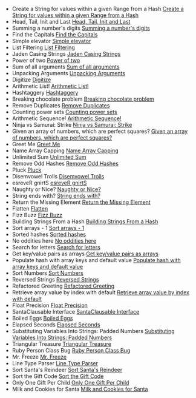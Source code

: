 - Create a String for values within a given Range from a Hash [Create a String for values within a given Range from a Hash](https://www.codewars.com/kata/create-a-string-for-values-within-a-given-range-from-a-hash)
- Head, Tail, Init and Last [Head, Tail, Init and Last](https://www.codewars.com/kata/head-tail-init-and-last)
- Summing  a number's digits [Summing  a number's digits](https://www.codewars.com/kata/summing-a-numbers-digits)
- Find the Capitals [Find the Capitals](https://www.codewars.com/kata/find-the-capitals)
- Simple elevator [Simple elevator](https://www.codewars.com/kata/simple-elevator)
- List Filtering [List Filtering](https://www.codewars.com/kata/list-filtering)
- Jaden Casing Strings [Jaden Casing Strings](https://www.codewars.com/kata/jaden-casing-strings)
- Power of two [Power of two](https://www.codewars.com/kata/power-of-two)
- Sum of all arguments [Sum of all arguments](https://www.codewars.com/kata/sum-of-all-arguments)
- Unpacking Arguments [Unpacking Arguments](https://www.codewars.com/kata/unpacking-arguments)
- Digitize [Digitize](https://www.codewars.com/kata/digitize)
- Arithmetic List! [Arithmetic List!](https://www.codewars.com/kata/arithmetic-list)
- Hashtaggery [Hashtaggery](https://www.codewars.com/kata/hashtaggery)
- Breaking chocolate problem [Breaking chocolate problem](https://www.codewars.com/kata/breaking-chocolate-problem)
- Remove Duplicates [Remove Duplicates](https://www.codewars.com/kata/remove-duplicates)
- Counting power sets [Counting power sets](https://www.codewars.com/kata/counting-power-sets)
- Arithmetic Sequence! [Arithmetic Sequence!](https://www.codewars.com/kata/arithmetic-sequence)
- Ninja vs Samurai: Strike [Ninja vs Samurai: Strike](https://www.codewars.com/kata/ninja-vs-samurai-strike)
- Given an array of numbers, which are perfect squares? [Given an array of numbers, which are perfect squares?](https://www.codewars.com/kata/given-an-array-of-numbers-which-are-perfect-squares)
- Greet Me [Greet Me](https://www.codewars.com/kata/greet-me)
- Name Array Capping [Name Array Capping](https://www.codewars.com/kata/name-array-capping)
- Unlimited Sum [Unlimited Sum](https://www.codewars.com/kata/unlimited-sum)
- Remove Odd Hashes [Remove Odd Hashes](https://www.codewars.com/kata/remove-odd-hashes)
- Pluck [Pluck](https://www.codewars.com/kata/pluck)
- Disemvowel Trolls [Disemvowel Trolls](https://www.codewars.com/kata/disemvowel-trolls)
- esreveR gnirtS [esreveR gnirtS](https://www.codewars.com/kata/esrever-gnirts)
- Naughty or Nice? [Naughty or Nice?](https://www.codewars.com/kata/naughty-or-nice)
- String ends with? [String ends with?](https://www.codewars.com/kata/string-ends-with)
- Return the Missing Element [Return the Missing Element](https://www.codewars.com/kata/return-the-missing-element)
- Flatten [Flatten](https://www.codewars.com/kata/flatten-1)
- Fizz Buzz [Fizz Buzz](https://www.codewars.com/kata/fizz-buzz)
- Building Strings From a Hash [Building Strings From a Hash](https://www.codewars.com/kata/building-strings-from-a-hash)
- Sort arrays - 1 [Sort arrays - 1](https://www.codewars.com/kata/sort-arrays-1)
- Sorted hashes [Sorted hashes](https://www.codewars.com/kata/sorted-hashes)
- No oddities here [No oddities here](https://www.codewars.com/kata/no-oddities-here)
- Search for letters [Search for letters](https://www.codewars.com/kata/search-for-letters)
- Get key/value pairs as arrays [Get key/value pairs as arrays](https://www.codewars.com/kata/get-key-slash-value-pairs-as-arrays)
- Populate hash with array keys and default value [Populate hash with array keys and default value](https://www.codewars.com/kata/populate-hash-with-array-keys-and-default-value)
- Sort Numbers [Sort Numbers](https://www.codewars.com/kata/sort-numbers)
- Reversed Strings [Reversed Strings](https://www.codewars.com/kata/reversed-strings)
- Refactored Greeting [Refactored Greeting](https://www.codewars.com/kata/refactored-greeting)
- Retrieve array value by index with default [Retrieve array value by index with default](https://www.codewars.com/kata/retrieve-array-value-by-index-with-default)
- Float Precision [Float Precision](https://www.codewars.com/kata/float-precision)
- SantaClausable Interface [SantaClausable Interface](https://www.codewars.com/kata/santaclausable-interface)
- Boiled Eggs [Boiled Eggs](https://www.codewars.com/kata/boiled-eggs)
- Elapsed Seconds [Elapsed Seconds](https://www.codewars.com/kata/elapsed-seconds)
- Substituting Variables Into Strings: Padded Numbers [Substituting Variables Into Strings: Padded Numbers](https://www.codewars.com/kata/substituting-variables-into-strings-padded-numbers)
- Triangular Treasure [Triangular Treasure](https://www.codewars.com/kata/triangular-treasure)
- Ruby Person Class Bug [Ruby Person Class Bug](https://www.codewars.com/kata/ruby-person-class-bug)
- Mr. Freeze [Mr. Freeze](https://www.codewars.com/kata/mr-freeze)
- Line Type Parser [Line Type Parser](https://www.codewars.com/kata/line-type-parser)
- Sort Santa's Reindeer [Sort Santa's Reindeer](https://www.codewars.com/kata/sort-santas-reindeer)
- Sort the Gift Code [Sort the Gift Code](https://www.codewars.com/kata/sort-the-gift-code)
- Only One Gift Per Child [Only One Gift Per Child](https://www.codewars.com/kata/only-one-gift-per-child)
- Milk and Cookies for Santa [Milk and Cookies for Santa](https://www.codewars.com/kata/milk-and-cookies-for-santa)
